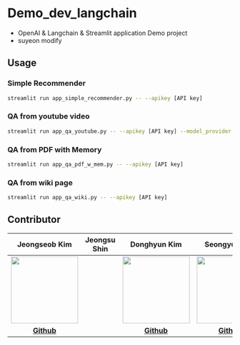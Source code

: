# Demo_dev_langchain

- OpenAI & Langchain & Streamlit application Demo project
- suyeon modify

## Usage

### Simple Recommender
```bash
streamlit run app_simple_recommender.py -- --apikey [API key]
```

### QA from youtube video
```bash
streamlit run app_qa_youtube.py -- --apikey [API key] --model_provider [Model provider: {'OpenAI', 'HF'}]
```

### QA from PDF with Memory
```bash
streamlit run app_qa_pdf_w_mem.py -- --apikey [API key]
```

### QA from wiki page
```bash
streamlit run app_qa_wiki.py -- --apikey [API key]
```

## Contributor 

| Jeongseob Kim | Jeongsu Shin | Donghyun Kim | Seongyun Kim | Suyeon Choi |
|:---:|:---:|:---:|:---:|:---:|
| <img src="https://avatars.githubusercontent.com/u/63832233?v=4" width=150px> |              |   <img src="https://avatars.githubusercontent.com/u/86586602?v=4" width=150px>           |  <img src="https://avatars.githubusercontent.com/u/114287759?v=4" width=150px>            |             |
| **[Github](https://github.com/jskim0406)** |              |   **[Github](https://github.com/KNUAI)**           |  **[Github](https://github.com/SeongYun1)**      |             |


